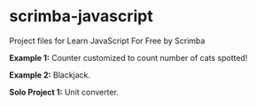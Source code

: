 # scrimba-javascript
Project files for Learn JavaScript For Free by Scrimba

**Example 1:** Counter customized to count number of cats spotted!

**Example 2:** Blackjack.

**Solo Project 1:** Unit converter.
